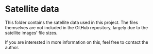 # Satellite data

This folder contains the satellite data used in this project. The files themselves are not included in the GitHub repository, largely due to the satellite images' file sizes.

If you are interested in more information on this, feel free to contact the author. 
